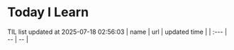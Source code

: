 # Today I Learn 
TIL list updated at 2025-07-18 02:56:03
| name | url | updated time |
| :--- | -- | -- |
